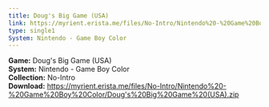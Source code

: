 ```yaml
---
title: Doug's Big Game (USA)
link: https://myrient.erista.me/files/No-Intro/Nintendo%20-%20Game%20Boy%20Color/Doug's%20Big%20Game%20(USA).zip
type: single1
System: Nintendo - Game Boy Color
---
```

<b>Game:</b> Doug's Big Game (USA)<br>
<b>System:</b> Nintendo - Game Boy Color<br>
<b>Collection:</b> No-Intro<br>
<b>Download:</b> https://myrient.erista.me/files/No-Intro/Nintendo%20-%20Game%20Boy%20Color/Doug's%20Big%20Game%20(USA).zip